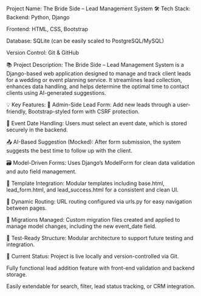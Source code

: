Project Name: The Bride Side – Lead Management System
🛠️ Tech Stack:
Backend: Python, Django

Frontend: HTML, CSS, Bootstrap

Database: SQLite (can be easily scaled to PostgreSQL/MySQL)

Version Control: Git & GitHub

📚 Project Description:
The Bride Side – Lead Management System is a Django-based web application designed to manage and track client leads for a wedding or event planning service. It streamlines lead collection, enhances data handling, and helps determine the optimal time to contact clients using AI-generated suggestions.

💡 Key Features:
🔐 Admin-Side Lead Form: Add new leads through a user-friendly, Bootstrap-styled form with CSRF protection.

📅 Event Date Handling: Users must select an event date, which is stored securely in the backend.

📤 AI-Based Suggestion (Mocked): After form submission, the system suggests the best time to follow up with the client.

🗃️ Model-Driven Forms: Uses Django’s ModelForm for clean data validation and auto field management.

📁 Template Integration: Modular templates including base.html, lead_form.html, and lead_success.html for a consistent and clean UI.

🔄 Dynamic Routing: URL routing configured via urls.py for easy navigation between pages.

🧩 Migrations Managed: Custom migration files created and applied to manage model changes, including the new event_date field.

🧪 Test-Ready Structure: Modular architecture to support future testing and integration.

📍 Current Status:
Project is live locally and version-controlled via Git.

Fully functional lead addition feature with front-end validation and backend storage.

Easily extendable for search, filter, lead status tracking, or CRM integration.
